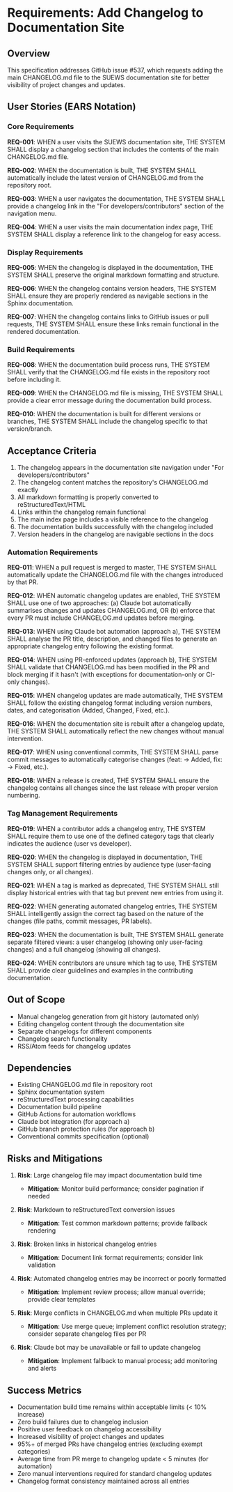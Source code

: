 # Requirements: Add Changelog to Documentation Site

## Overview
This specification addresses GitHub issue #537, which requests adding the main CHANGELOG.md file to the SUEWS documentation site for better visibility of project changes and updates.

## User Stories (EARS Notation)

### Core Requirements

**REQ-001**: WHEN a user visits the SUEWS documentation site, THE SYSTEM SHALL display a changelog section that includes the contents of the main CHANGELOG.md file.

**REQ-002**: WHEN the documentation is built, THE SYSTEM SHALL automatically include the latest version of CHANGELOG.md from the repository root.

**REQ-003**: WHEN a user navigates the documentation, THE SYSTEM SHALL provide a changelog link in the "For developers/contributors" section of the navigation menu.

**REQ-004**: WHEN a user visits the main documentation index page, THE SYSTEM SHALL display a reference link to the changelog for easy access.

### Display Requirements

**REQ-005**: WHEN the changelog is displayed in the documentation, THE SYSTEM SHALL preserve the original markdown formatting and structure.

**REQ-006**: WHEN the changelog contains version headers, THE SYSTEM SHALL ensure they are properly rendered as navigable sections in the Sphinx documentation.

**REQ-007**: WHEN the changelog contains links to GitHub issues or pull requests, THE SYSTEM SHALL ensure these links remain functional in the rendered documentation.

### Build Requirements

**REQ-008**: WHEN the documentation build process runs, THE SYSTEM SHALL verify that the CHANGELOG.md file exists in the repository root before including it.

**REQ-009**: WHEN the CHANGELOG.md file is missing, THE SYSTEM SHALL provide a clear error message during the documentation build process.

**REQ-010**: WHEN the documentation is built for different versions or branches, THE SYSTEM SHALL include the changelog specific to that version/branch.

## Acceptance Criteria

1. The changelog appears in the documentation site navigation under "For developers/contributors"
2. The changelog content matches the repository's CHANGELOG.md exactly
3. All markdown formatting is properly converted to reStructuredText/HTML
4. Links within the changelog remain functional
5. The main index page includes a visible reference to the changelog
6. The documentation builds successfully with the changelog included
7. Version headers in the changelog are navigable sections in the docs

### Automation Requirements

**REQ-011**: WHEN a pull request is merged to master, THE SYSTEM SHALL automatically update the CHANGELOG.md file with the changes introduced by that PR.

**REQ-012**: WHEN automatic changelog updates are enabled, THE SYSTEM SHALL use one of two approaches: (a) Claude bot automatically summarises changes and updates CHANGELOG.md, OR (b) enforce that every PR must include CHANGELOG.md updates before merging.

**REQ-013**: WHEN using Claude bot automation (approach a), THE SYSTEM SHALL analyse the PR title, description, and changed files to generate an appropriate changelog entry following the existing format.

**REQ-014**: WHEN using PR-enforced updates (approach b), THE SYSTEM SHALL validate that CHANGELOG.md has been modified in the PR and block merging if it hasn't (with exceptions for documentation-only or CI-only changes).

**REQ-015**: WHEN changelog updates are made automatically, THE SYSTEM SHALL follow the existing changelog format including version numbers, dates, and categorisation (Added, Changed, Fixed, etc.).

**REQ-016**: WHEN the documentation site is rebuilt after a changelog update, THE SYSTEM SHALL automatically reflect the new changes without manual intervention.

**REQ-017**: WHEN using conventional commits, THE SYSTEM SHALL parse commit messages to automatically categorise changes (feat: → Added, fix: → Fixed, etc.).

**REQ-018**: WHEN a release is created, THE SYSTEM SHALL ensure the changelog contains all changes since the last release with proper version numbering.

### Tag Management Requirements

**REQ-019**: WHEN a contributor adds a changelog entry, THE SYSTEM SHALL require them to use one of the defined category tags that clearly indicates the audience (user vs developer).

**REQ-020**: WHEN the changelog is displayed in documentation, THE SYSTEM SHALL support filtering entries by audience type (user-facing changes only, or all changes).

**REQ-021**: WHEN a tag is marked as deprecated, THE SYSTEM SHALL still display historical entries with that tag but prevent new entries from using it.

**REQ-022**: WHEN generating automated changelog entries, THE SYSTEM SHALL intelligently assign the correct tag based on the nature of the changes (file paths, commit messages, PR labels).

**REQ-023**: WHEN the documentation is built, THE SYSTEM SHALL generate separate filtered views: a user changelog (showing only user-facing changes) and a full changelog (showing all changes).

**REQ-024**: WHEN contributors are unsure which tag to use, THE SYSTEM SHALL provide clear guidelines and examples in the contributing documentation.

## Out of Scope

- Manual changelog generation from git history (automated only)
- Editing changelog content through the documentation site
- Separate changelogs for different components
- Changelog search functionality
- RSS/Atom feeds for changelog updates

## Dependencies

- Existing CHANGELOG.md file in repository root
- Sphinx documentation system
- reStructuredText processing capabilities
- Documentation build pipeline
- GitHub Actions for automation workflows
- Claude bot integration (for approach a)
- GitHub branch protection rules (for approach b)
- Conventional commits specification (optional)

## Risks and Mitigations

1. **Risk**: Large changelog file may impact documentation build time
   - **Mitigation**: Monitor build performance; consider pagination if needed

2. **Risk**: Markdown to reStructuredText conversion issues
   - **Mitigation**: Test common markdown patterns; provide fallback rendering

3. **Risk**: Broken links in historical changelog entries
   - **Mitigation**: Document link format requirements; consider link validation

4. **Risk**: Automated changelog entries may be incorrect or poorly formatted
   - **Mitigation**: Implement review process; allow manual override; provide clear templates

5. **Risk**: Merge conflicts in CHANGELOG.md when multiple PRs update it
   - **Mitigation**: Use merge queue; implement conflict resolution strategy; consider separate changelog files per PR

6. **Risk**: Claude bot may be unavailable or fail to update changelog
   - **Mitigation**: Implement fallback to manual process; add monitoring and alerts

## Success Metrics

- Documentation build time remains within acceptable limits (< 10% increase)
- Zero build failures due to changelog inclusion
- Positive user feedback on changelog accessibility
- Increased visibility of project changes and updates
- 95%+ of merged PRs have changelog entries (excluding exempt categories)
- Average time from PR merge to changelog update < 5 minutes (for automation)
- Zero manual interventions required for standard changelog updates
- Changelog format consistency maintained across all entries